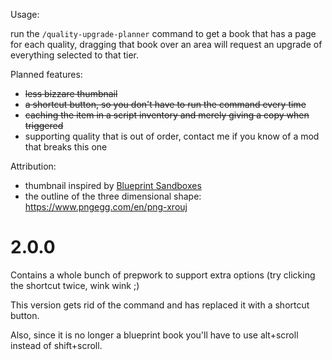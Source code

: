 Usage:

run the `/quality-upgrade-planner` command to get a book that has a page for each quality,
dragging that book over an area will request an upgrade of everything selected to that tier.

Planned features:

- ~~less bizzare thumbnail~~
- ~~a shortcut button, so you don't have to run the command every time~~
- ~~caching the item in a script inventory and merely giving a copy when triggered~~
- supporting quality that is out of order, contact me if you know of a mod that breaks this one

Attribution:
- thumbnail inspired by [Blueprint Sandboxes](https://mods.factorio.com/mod/blueprint-sandboxes)
- the outline of the three dimensional shape: https://www.pngegg.com/en/png-xrouj

# 2.0.0

Contains a whole bunch of prepwork to support extra options (try clicking the shortcut twice, wink wink ;)

This version gets rid of the command and has replaced it with a shortcut button.

Also, since it is no longer a blueprint book you'll have to use alt+scroll instead of shift+scroll.
